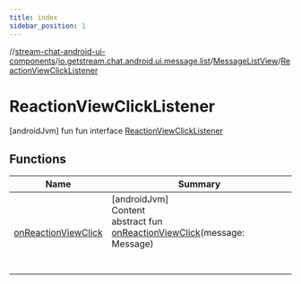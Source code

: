 ```yaml
---
title: index
sidebar_position: 1
---
```

//[stream-chat-android-ui-components](../../../../index.md)/[io.getstream.chat.android.ui.message.list](../../index.md)/[MessageListView](../index.md)/[ReactionViewClickListener](index.md)



# ReactionViewClickListener  
 [androidJvm] fun fun interface [ReactionViewClickListener](index.md)   


## Functions  
  
|  Name |  Summary | 
|---|---|
| <a name="io.getstream.chat.android.ui.message.list/MessageListView.ReactionViewClickListener/onReactionViewClick/#io.getstream.chat.android.client.models.Message/PointingToDeclaration/"></a>[onReactionViewClick](onReactionViewClick.md)| <a name="io.getstream.chat.android.ui.message.list/MessageListView.ReactionViewClickListener/onReactionViewClick/#io.getstream.chat.android.client.models.Message/PointingToDeclaration/"></a>[androidJvm]  <br/>Content  <br/>abstract fun [onReactionViewClick](onReactionViewClick.md)(message: Message)  <br/><br/><br/>|

